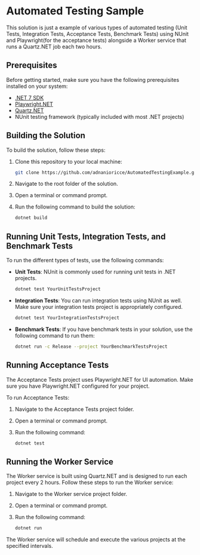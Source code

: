 # Automated Testing Sample

This solution is just a example of various types of automated testing (Unit Tests, Integration Tests, Acceptance Tests, Benchmark Tests) using NUnit and Playwright(for the acceptance tests) alongside a Worker service that runs a Quartz.NET job each two hours.

## Prerequisites

Before getting started, make sure you have the following prerequisites installed on your system:

- [.NET 7 SDK](https://dotnet.microsoft.com/download/dotnet/7.0)
- [Playwright.NET](https://playwright.dev/dotnet/docs/intro)
- [Quartz.NET](https://www.quartz-scheduler.net/)
- NUnit testing framework (typically included with most .NET projects)

## Building the Solution

To build the solution, follow these steps:

1. Clone this repository to your local machine:

   ```bash
   git clone https://github.com/adnanioricce/AutomatedTestingExample.git
   ```

2. Navigate to the root folder of the solution.

3. Open a terminal or command prompt.

4. Run the following command to build the solution:

   ```bash
   dotnet build
   ```

## Running Unit Tests, Integration Tests, and Benchmark Tests

To run the different types of tests, use the following commands:

- **Unit Tests**: NUnit is commonly used for running unit tests in .NET projects.

   ```bash
   dotnet test YourUnitTestsProject
   ```

- **Integration Tests**: You can run integration tests using NUnit as well. Make sure your integration tests project is appropriately configured.

   ```bash
   dotnet test YourIntegrationTestsProject
   ```

- **Benchmark Tests**: If you have benchmark tests in your solution, use the following command to run them:

   ```bash
   dotnet run -c Release --project YourBenchmarkTestsProject
   ```

## Running Acceptance Tests

The Acceptance Tests project uses Playwright.NET for UI automation. Make sure you have Playwright.NET configured for your project.

To run Acceptance Tests:

1. Navigate to the Acceptance Tests project folder.

2. Open a terminal or command prompt.

3. Run the following command:

   ```bash
   dotnet test
   ```

## Running the Worker Service

The Worker service is built using Quartz.NET and is designed to run each project every 2 hours. Follow these steps to run the Worker service:

1. Navigate to the Worker service project folder.

2. Open a terminal or command prompt.

3. Run the following command:

   ```bash
   dotnet run
   ```

The Worker service will schedule and execute the various projects at the specified intervals.
